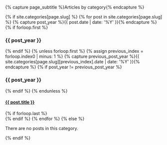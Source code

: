 {% capture page_subtitle %}Articles by category{% endcapture %}

<div class="text-justify">
  {% if site.categories[page.slug] %}
    {% for post in site.categories[page.slug] %}
      {% capture post_year %}{{ post.date | date: '%Y' }}{% endcapture %}
      {% if forloop.first %}
        <h3 class="m-t-3 m-b-1">{{ post_year }}</h3>
        <div class="list-group">
      {% endif %}
      {% unless forloop.first %}
        {% assign previous_index = forloop.index0 | minus: 1 %}
        {% capture previous_post_year %}{{ site.categories[page.slug][previous_index].date | date: '%Y' }}{% endcapture %}
        {% if post_year != previous_post_year %}
          </div>
          <h3 class="m-t-3 m-b-1">{{ post_year }}</h3>
          <div class="list-group">
        {% endif %}
      {% endunless %}
      <a href="{{ post.url }}" class="list-group-item">
        <h4 class="list-group-item-heading h6">{{ post.title }}</h4>
      </a>
      {% if forloop.last %}
        </div>
      {% endif %}
    {% endfor %}
  {% else %}
    <p>There are no posts in this category.</p>
  {% endif %}
</div>

